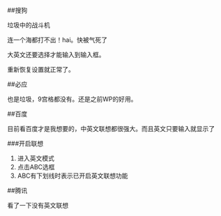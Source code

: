 ##搜狗

垃圾中的战斗机

连一个海都打不出！hai。快被气死了

大英文还要选择才能输入到输入框。

重新恢复设置就正常了。

##必应

也是垃圾，9宫格都没有。还是之前WP的好用。


##百度

目前看百度才是我想要的，中英文联想都很强大。而且英文只要输入就显示了

###开启联想

1. 进入英文模式
1. 点击ABC选框
1. ABC有下划线时表示已开启英文联想功能

##腾讯

看了一下没有英文联想

